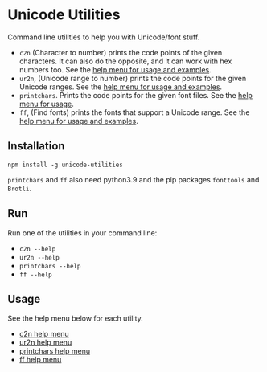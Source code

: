 # Unicode Utilities

Command line utilities to help you with Unicode/font stuff.

- `c2n` (Character to number) prints the code points of the given characters. It can also do the opposite, and it can work with hex numbers too. See the [help menu for usage and examples](help/c2n.txt).
- `ur2n`, (Unicode range to number) prints the code points for the given Unicode ranges. See the [help menu for usage and examples](help/ur2n.txt).
- `printchars`. Prints the code points for the given font files. See the [help menu for usage](help/printchars.txt).
- `ff`, (Find fonts) prints the fonts that support a Unicode range. See the [help menu for usage and examples](help/ff.txt).

## Installation

`npm install -g unicode-utilities`

`printchars` and `ff` also need python3.9 and the pip packages `fonttools` and `Brotli`.

## Run

Run one of the utilities in your command line:

- `c2n --help`
- `ur2n --help`
- `printchars --help`
- `ff --help`

## Usage

See the help menu below for each utility.

- [c2n help menu](help/c2n.txt)
- [ur2n help menu](help/ur2n.txt)
- [printchars help menu](help/printchars.txt)
- [ff help menu](help/ff.txt)
